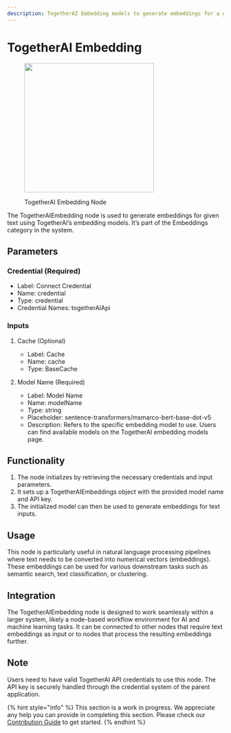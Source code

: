 ```yaml
---
description: TogetherAI Embedding models to generate embeddings for a given text.
---
```


# TogetherAI Embedding

<figure><img src="../../../.gitbook/assets/image (2) (1) (1) (1) (1) (1) (1) (1) (1) (1) (1) (1) (1).png" alt="" width="301"><figcaption><p>TogetherAI Embedding Node</p></figcaption></figure>

The TogetherAIEmbedding node is used to generate embeddings for given text using TogetherAI’s embedding models. It’s part of the Embeddings category in the system.

## Parameters

### Credential (Required)

  - Label: Connect Credential
  - Name: credential
  - Type: credential
  - Credential Names: togetherAIApi

### Inputs

1. Cache (Optional)

    - Label: Cache
    - Name: cache
    - Type: BaseCache

2. Model Name (Required)

    - Label: Model Name
    - Name: modelName
    - Type: string
    - Placeholder: sentence-transformers/msmarco-bert-base-dot-v5
    - Description: Refers to the specific embedding model to use. Users can find available models on the TogetherAI embedding models page.

## Functionality

  1. The node initializes by retrieving the necessary credentials and input parameters.
  2. It sets up a TogetherAIEmbeddings object with the provided model name and API key.
  3. The initialized model can then be used to generate embeddings for text inputs.

## Usage

This node is particularly useful in natural language processing pipelines where text needs to be converted into numerical vectors (embeddings). These embeddings can be used for various downstream tasks such as semantic search, text classification, or clustering.


## Integration

The TogetherAIEmbedding node is designed to work seamlessly within a larger system, likely a node-based workflow environment for AI and machine learning tasks. It can be connected to other nodes that require text embeddings as input or to nodes that process the resulting embeddings further.


## Note

Users need to have valid TogetherAI API credentials to use this node. The API key is securely handled through the credential system of the parent application.

{% hint style="info" %}
This section is a work in progress. We appreciate any help you can provide in completing this section. Please check our [Contribution Guide](../../../contributing/) to get started.
{% endhint %}
